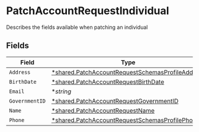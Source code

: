 # PatchAccountRequestIndividual

Describes the fields available when patching an individual


## Fields

| Field                                                                                                               | Type                                                                                                                | Required                                                                                                            | Description                                                                                                         | Example                                                                                                             |
| ------------------------------------------------------------------------------------------------------------------- | ------------------------------------------------------------------------------------------------------------------- | ------------------------------------------------------------------------------------------------------------------- | ------------------------------------------------------------------------------------------------------------------- | ------------------------------------------------------------------------------------------------------------------- |
| `Address`                                                                                                           | [*shared.PatchAccountRequestSchemasProfileAddress](../../models/shared/patchaccountrequestschemasprofileaddress.md) | :heavy_minus_sign:                                                                                                  | N/A                                                                                                                 |                                                                                                                     |
| `BirthDate`                                                                                                         | [*shared.PatchAccountRequestBirthDate](../../models/shared/patchaccountrequestbirthdate.md)                         | :heavy_minus_sign:                                                                                                  | N/A                                                                                                                 |                                                                                                                     |
| `Email`                                                                                                             | **string*                                                                                                           | :heavy_minus_sign:                                                                                                  | N/A                                                                                                                 | amanda@classbooker.dev                                                                                              |
| `GovernmentID`                                                                                                      | [*shared.PatchAccountRequestGovernmentID](../../models/shared/patchaccountrequestgovernmentid.md)                   | :heavy_minus_sign:                                                                                                  | N/A                                                                                                                 |                                                                                                                     |
| `Name`                                                                                                              | [*shared.PatchAccountRequestName](../../models/shared/patchaccountrequestname.md)                                   | :heavy_minus_sign:                                                                                                  | N/A                                                                                                                 |                                                                                                                     |
| `Phone`                                                                                                             | [*shared.PatchAccountRequestSchemasProfilePhone](../../models/shared/patchaccountrequestschemasprofilephone.md)     | :heavy_minus_sign:                                                                                                  | N/A                                                                                                                 |                                                                                                                     |